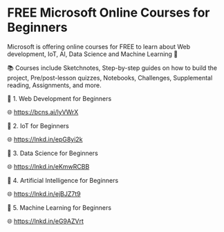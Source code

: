 # FREE Microsoft Online Courses for Beginners 

Microsoft is offering online courses for FREE to learn about Web development, IoT, AI, Data Science and Machine Learning 🤖

📚 Courses include Sketchnotes, Step-by-step guides on how to build the project, Pre/post-lesson quizzes, Notebooks, Challenges, Supplemental reading, Assignments, and more.

📌 1. Web Development for Beginners

🌐 https://bcns.ai/lyVWrX

📌 2. IoT for Beginners

🌐 https://lnkd.in/epG8yi2k

📌 3. Data Science for Beginners

🌐 https://lnkd.in/eKmwRCBB

📌 4. Artificial Intelligence for Beginners

🌐 https://lnkd.in/ejBJZ7t9

📌 5. Machine Learning for Beginners

🌐 https://lnkd.in/eG9AZVrt

